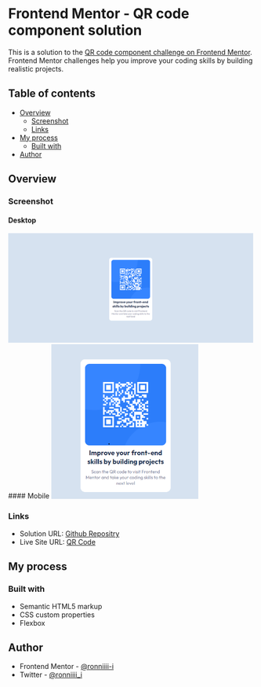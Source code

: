 # Frontend Mentor - QR code component solution

This is a solution to the [QR code component challenge on Frontend Mentor](https://www.frontendmentor.io/challenges/qr-code-component-iux_sIO_H). Frontend Mentor challenges help you improve your coding skills by building realistic projects. 

## Table of contents

- [Overview](#overview)
  - [Screenshot](#screenshot)
  - [Links](#links)
- [My process](#my-process)
  - [Built with](#built-with)
- [Author](#author)


## Overview

### Screenshot
#### Desktop
  <img src="../../assets/thumbs/desktop/qr.png" style=" width: 500px;">
#### Mobile
  <img src="../../assets/thumbs/mobile/qr.png" style=" width: 300px;">

### Links

- Solution URL: [Github Repositry](https://github.com/ronniiii-i/ronniiii-i.github.io/tree/main/projects/qr-code-component-main)
- Live Site URL: [QR Code](https://ronniiii-i.github.io/projects/qr-code/)

## My process

### Built with

- Semantic HTML5 markup
- CSS custom properties
- Flexbox


## Author

- Frontend Mentor - [@ronniiii-i](https://www.frontendmentor.io/profile/ronniiii-i)
- Twitter - [@ronniiii_i](https://www.twitter.com/ronniiii_i)
